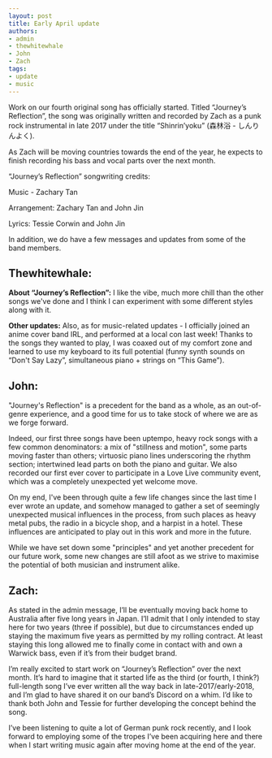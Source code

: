 ```yaml
---
layout: post
title: Early April update
authors: 
- admin
- thewhitewhale
- John
- Zach
tags:
- update
- music
---
```


Work on our fourth original song has officially started. Titled “Journey’s Reflection”, the song was originally written and recorded by Zach as a punk rock instrumental in late 2017 under the title “Shinrin’yoku” (森林浴 - しんりんよく).

As Zach will be moving countries towards the end of the year, he expects to finish recording his bass and vocal parts over the next month.

“Journey’s Reflection” songwriting credits:

Music - Zachary Tan

Arrangement: Zachary Tan and John Jin

Lyrics: Tessie Corwin and John Jin

In addition, we do have a few messages and updates from some of the band members.

## Thewhitewhale:

<b>About “Journey’s Reflection”:</b> I like the vibe, much more chill than the other songs we've done and I think I can experiment with some different styles along with it.

<b>Other updates:</b> Also, as for music-related updates - I officially joined an anime cover band IRL, and performed at a local con last week! Thanks to the songs they wanted to play, I was coaxed out of my comfort zone and learned to use my keyboard to its full potential (funny synth sounds on “Don't Say Lazy”, simultaneous piano + strings on “This Game”).

## John:

"Journey's Reflection" is a precedent for the band as a whole, as an out-of-genre experience, and a good time for us to take stock of where we are as we forge forward.

Indeed, our first three songs have been uptempo, heavy rock songs with a few common denominators: a mix of "stillness and motion", some parts moving faster than others;  virtuosic piano lines underscoring the rhythm section; intertwined lead parts on both the piano and guitar. We also recorded our first ever cover to participate in a Love Live community event, which was a completely unexpected yet welcome move. 

On my end, I've been through quite a few life changes since the last time I ever wrote an update, and somehow managed to gather a set of seemingly unexpected musical influences in the process, from such places as heavy metal pubs, the radio in a bicycle shop, and a harpist in a hotel. These influences are anticipated to play out in this work and more in the future.

While we have set down some "principles" and yet another precedent for our future work, some new changes are still afoot as we strive to maximise the potential of both musician and instrument alike.

## Zach:

As stated in the admin message, I’ll be eventually moving back home to Australia after five long years in Japan. I’ll admit that I only intended to stay here for two years (three if possible), but due to circumstances ended up staying the maximum five years as permitted by my rolling contract. At least staying this long allowed me to finally come in contact with and own a Warwick bass, even if it’s from their budget brand.

I’m really excited to start work on “Journey’s Reflection” over the next month. It’s hard to imagine that it started life as the third (or fourth, I think?) full-length song I’ve ever written all the way back in late-2017/early-2018, and I’m glad to have shared it on our band’s Discord on a whim. I’d like to thank both John and Tessie for further developing the concept behind the song.

I’ve been listening to quite a lot of German punk rock recently, and I look forward to employing some of the tropes I’ve been acquiring here and there when I start writing music again after moving home at the end of the year.
